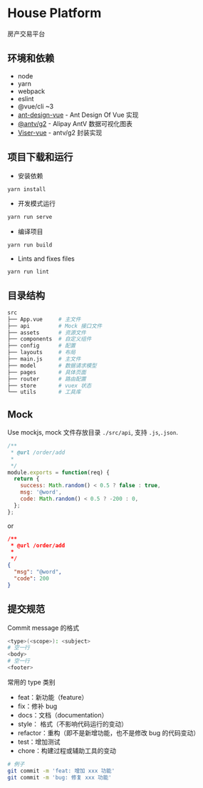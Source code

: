 # House Platform

房产交易平台

## 环境和依赖

- node
- yarn
- webpack
- eslint
- @vue/cli ~3
- [ant-design-vue](https://github.com/vueComponent/ant-design-vue) - Ant Design Of Vue 实现
- [@antv/g2](https://antv.alipay.com/zh-cn/index.html) - Alipay AntV 数据可视化图表
- [Viser-vue](https://viserjs.github.io/docs.html#/viser/guide/installation) - antv/g2 封装实现

## 项目下载和运行

- 安装依赖

```bash
yarn install
```

- 开发模式运行

```bash
yarn run serve
```

- 编译项目

```bash
yarn run build
```

- Lints and fixes files

```bash
yarn run lint
```

## 目录结构

```bash
src
├── App.vue     # 主文件
├── api         # Mock 接口文件
├── assets      # 资源文件
├── components  # 自定义组件
├── config      # 配置
├── layouts     # 布局
├── main.js     # 主文件
├── model       # 数据请求模型
├── pages       # 具体页面
├── router      # 路由配置
├── store       # vuex 状态
└── utils       # 工具库
```

## Mock

Use mockjs, mock 文件存放目录 `./src/api`, 支持 `.js`,`.json`.

```javascript
/**
 * @url /order/add
 *
 */
module.exports = function(req) {
  return {
    success: Math.random() < 0.5 ? false : true,
    msg: '@word',
    code: Math.random() < 0.5 ? -200 : 0,
  };
};
```

or

```json
/**
 * @url /order/add
 *
 */
{
  "msg": "@word",
  "code": 200
}
```

## 提交规范

Commit message 的格式

```bash
<type>(<scope>): <subject>
# 空一行
<body>
# 空一行
<footer>
```

常用的 type 类别

- feat：新功能（feature）
- fix：修补 bug
- docs：文档（documentation）
- style： 格式（不影响代码运行的变动）
- refactor：重构（即不是新增功能，也不是修改 bug 的代码变动）
- test：增加测试
- chore：构建过程或辅助工具的变动

```bash
# 例子
git commit -m 'feat: 增加 xxx 功能'
git commit -m 'bug: 修复 xxx 功能'
```
